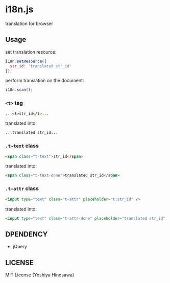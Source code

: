 i18n.js
=======

translation for browser


Usage
-----

set translation resource:

```javascript
i18n.setResource({
  str_id: 'translated str_id'
});
```

perform translation on the document:

```javascript
i18n.scan();
```


### `<t>` tag

```html
...<t>str_id</t>...
```
translated into:

```html
...translated str_id...
```


### `.t-text` class

```html
<span class="t-text">str_id</span>
```

translated into:

```html
<span class="t-text-done">translated str_id</span>
```


### `.t-attr` class

```html
<input type="text" class="t-attr" placeholder="t:str_id" />
```

translated into:

```html
<input type="text" class="t-attr-done" placeholder="translated str_id" />
```

DPENDENCY
---------

- jQuery

LICENSE
-------

MIT License (Yoshiya Hinosawa)
